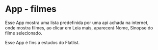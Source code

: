 # App - filmes

Esse App mostra uma lista predefinida por uma api achada na internet, onde mostra filmes, ao clicar em Leia mais, aparecerá Nome, Sinopse do filme selecionado.

Esse App é fins a estudos do Flatlist.
